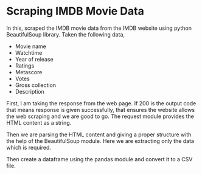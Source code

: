 
# Scraping IMDB Movie Data

In this, scraped the IMDB movie data from the IMDB website using python BeautifulSoup library.
Taken the following data,
* Movie name
* Watchtime
* Year of release
* Ratings
* Metascore
* Votes
* Gross collection
* Description

First, I am taking the response from the web page. If 200 is the output code that means response is given successfully, that ensures the website allows the web scraping and we are good to go. The request module provides the HTML content as a string. 

Then we are parsing the HTML content and giving a proper structure with the help of the BeautifulSoup module. Here we are extracting only the data which is required.

Then create a dataframe using the pandas module and convert it to a CSV file. 

